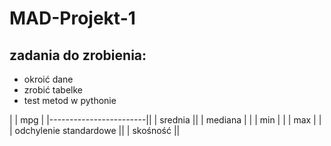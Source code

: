 # MAD-Projekt-1

## zadania do zrobienia:
- okroić dane
- zrobić tabelke
- test metod w pythonie

|                        | mpg |
|------------------------||
| srednia                ||
| mediana                | |
| min                    | |
| max                    | |
| odchylenie standardowe ||
| skośność               ||
